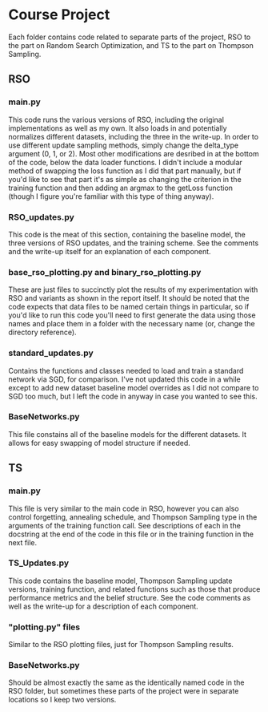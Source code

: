 # Course Project


Each folder contains code related to separate parts of the project, RSO to the part on Random
Search Optimization, and TS to the part on Thompson Sampling. 

## RSO

### main.py
This code runs the various versions of RSO, including the original implementations as well as my own.
It also loads in and potentially normalizes different datasets, including the three in the write-up.
In order to use different update sampling methods, simply change the delta_type argument (0, 1, or 2).
Most other modifications are desribed in at the bottom of the code, below the data loader functions.
I didn't include a modular method of swapping the loss function as I did that part manually, but if
you'd like to see that part it's as simple as changing the criterion in the training function and then
adding an argmax to the getLoss function (though I figure you're familiar with this type of thing anyway). 

### RSO_updates.py
This code is the meat of this section, containing the baseline model, the three versions of RSO updates,
and the training scheme. See the comments and the write-up itself for an explanation of each component.

### base_rso_plotting.py and binary_rso_plotting.py
These are just files to succinctly plot the results of my experimentation with RSO and variants
as shown in the report itself. It should be noted that the code expects that data files to be named
certain things in particular, so if you'd like to run this code you'll need to first generate the 
data using those names and place them in a folder with the necessary name (or, change the directory
reference).

### standard_updates.py
Contains the functions and classes needed to load and train a standard network via SGD, for comparison.
I've not updated this code in a while except to add new dataset baseline model overrides as I did not
compare to SGD too much, but I left the code in anyway in case you wanted to see this.

### BaseNetworks.py
This file constains all of the baseline models for the different datasets. It allows for easy swapping
of model structure if needed.



## TS

### main.py
This file is very similar to the main code in RSO, however you can also control forgetting, annealing 
schedule, and Thompson Sampling type in the arguments of the training function call. See descriptions
of each in the docstring at the end of the code in this file or in the training function in the next 
file.

### TS_Updates.py
This code contains the baseline model, Thompson Sampling update versions, training function, and related 
functions such as those that produce performance metrics and the belief structure. See the code comments
as well as the write-up for a description of each component.

### "plotting.py" files
Similar to the RSO plotting files, just for Thompson Sampling results.

### BaseNetworks.py
Should be almost exactly the same as the identically named code in the RSO folder, but sometimes these
parts of the project were in separate locations so I keep two versions.
